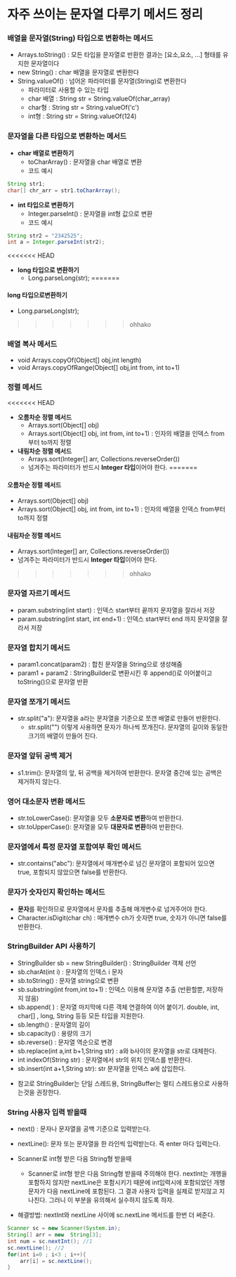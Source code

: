 # 자주 쓰이는 문자열 다루기 메서드 정리

### 배열을 문자열(String) 타입으로 변환하는 메서드
- Arrays.toString() : 모든 타입을 문자열로 반환한 결과는 &#91;요소,요소, ...&#93; 형태를 유지한 문자열이다
- new String() : char 배열을 문자열로 변환한다
- String.valueOf() : 넘어온 파라미터를 문자열(String)로 변환한다
    - 파라미터로 사용할 수 있는 타입
    - char 배열 : String str = String.valueOf(char_array)
    - char형 : String str = String.valueOf('c')
    - int형 : String str = String.valueOf(124)


### 문자열을 다른 타입으로 변환하는 메서드
- **char 배열로 변환하기**
    - toCharArray() : 문자열을 char 배열로 변환
    - 코드 예시

```java
String str1;
char[] chr_arr = str1.toCharArray();
```

- **int 타입으로 변환하기**
    - Integer.parseInt() : 문자열을 int형 값으로 변환
    - 코드 예시
    
```java
String str2 = "2342525";
int a = Integer.parseInt(str2);
```

<<<<<<< HEAD
- **long 타입으로 변환하기**
    - Long.parseLong(str);
=======
#### long 타입으로변환하기
- Long.parseLong(str);
>>>>>>> ohhako

<!-- int배열을 문자열로, 문자열을 int배열로 -->

### 배열 복사 메서드   
- void Arrays.copyOf(Object[] obj,int length)
- void Arrays.copyOfRange(Object[] obj,int from, int to+1)

### 정렬 메서드
<<<<<<< HEAD
- **오름차순 정렬 메서드**
    - Arrays.sort(Object[] obj) 
    - Arrays.sort(Object[] obj, int from, int to+1) : 인자의 배열을 인덱스 from부터 to까지 정렬
- **내림차순 정렬 메서드**
    - Arrays.sort(Integer[] arr, Collections.reverseOrder())
    - 넘겨주는 파라미터가 반드시 **Integer 타입**이어야 한다.
=======
#### 오름차순 정렬 메서드
- Arrays.sort(Object[] obj) 
- Arrays.sort(Object[] obj, int from, int to+1) : 인자의 배열을 인덱스 from부터 to까지 정렬

#### 내림차순 정렬 메서드
- Arrays.sort(Integer[] arr, Collections.reverseOrder())
- 넘겨주는 파라미터가 반드시 **Integer 타입**이어야 한다.
>>>>>>> ohhako


### 문자열 자르기 메서드
- param.substring(int start) : 인덱스 start부터 끝까지 문자열을 잘라서 저장
- param.substring(int start, int end+1) : 인덱스 start부터 end 까지 문자열을 잘라서 저장

### 문자열 합치기 메서드 
- param1.concat(param2) : 합친 문자열을 String으로 생성해줌
- param1 + param2 : StringBuilder로 변환시킨 후 append()로 이어붙이고 toString()으로 문자열 반환

### 문자열 쪼개기 메서드
- str.split("a"): 문자열을 a라는 문자열을 기준으로 쪼갠 배열로 만들어 반환한다.
    - str.split("") 이렇게 사용하면 문자가 하나씩 쪼개진다. 문자열의 길이와 동일한 크기의 배열이 만들어 진다.

### 문자열 앞뒤 공백 제거
- s1.trim(): 문자열의 앞, 뒤 공백을 제거하여 반환한다. 문자열 중간에 있는 공백은 제거하지 않는다.

### 영어 대소문자 변환 메서드
- str.toLowerCase(): 문자열을 모두 **소문자로 변환**하여 반환한다.
- str.toUpperCase(): 문자열을 모두 **대문자로 변환**하여 반환한다.

### 문자열에서 특정 문자열 포함여부 확인 메서드
- str.contains("abc"): 문자열에서 매개변수로 넘긴 문자열이 포함되어 있으면 true, 포함되지 않았으면 false를 반환한다.

### 문자가 숫자인지 확인하는 메서드
- **문자**를 확인하므로 문자열에서 문자를 추출해 매개변수로 넘겨주어야 한다. 
- Character.isDigit(char ch) : 매개변수 ch가 숫자면 true, 숫자가 아니면 false를 반환한다.


### StringBuilder API 사용하기
- StringBuilder sb = new StringBuilder() : StringBuilder 객체 선언
- sb.charAt(int i) : 문자열의 인덱스 i 문자
- sb.toString() : 문자열 string으로 변환
- sb.substring(int from,int to+1) : 인덱스 이용해 문자열 추출 (반환할뿐, 저장하지 않음)
- sb.append( ) : 문자열 마지막에 다른 객체 연결하여 이어 붙이기. double, int, char[] , long, String 등등 모든 타입을 지원한다.
- sb.length() : 문자열의 길이
- sb.capacity() : 용량의 크기
- sb.reverse() : 문자열 역순으로 변경
- sb.replace(int a,int b+1,String str) : a와 b사이의 문자열을 str로 대체한다.
- int indexOf(String str) : 문자열에서 str의 위치 인덱스를 반환한다.
- sb.insert(int a+1,String str): str 문자열을 인덱스 a에 삽입한다.

* 참고로 StringBuilder는 단일 스레드용, StringBuffer는 멀티 스레드용으로 사용하는것을 권장한다.


### String 사용자 입력 받을때
- next() : 문자나 문자열을 공백 기준으로 입력받는다.
- nextLine(): 문자 또는 문자열을 한 라인씩 입력받는다. 즉 enter 마다 입력는다.
- Scanner로 int형 받은 다음 String형 받을때
    - Scanner로 int형 받은 다음 String형 받을때 주의해야 한다. nextInt는 개행을 포함하지 않지만 nextLine은 포함시키기 때문에 int입력시에 포함되었던 개행문자가 다음 nextLine에 포함된다. 그 결과 사용자 입력을 실제로 받지않고 지나친다. 그러니 이 부분을 유의해서 실수하지 않도록 하자.

- 해결방법: nextInt와 nextLine 사이에 sc.nextLine 메서드를 한번 더 써준다.
```java
Scanner sc = new Scanner(System.in);
String[] arr = new  String[3];
int num = sc.nextInt(); //1
sc.nextLine(); //2
for(int i=0 ; i<3 ; i++){
    arr[i] = sc.nextLine();
}
```
